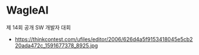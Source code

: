 # WagleAI

제 14회 공개 SW 개발자 대회



- https://thinkcontest.com/ufiles/editor/2006/626d4a5f9153418045e5cb220ada472c_1591677378_8925.jpg
